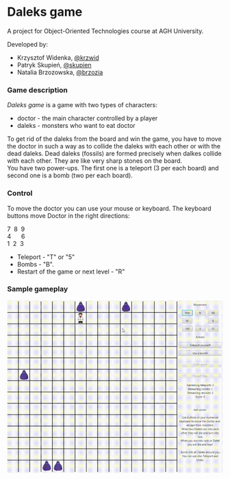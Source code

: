 # Daleks game

A project for Object-Oriented Technologies course at AGH University.

Developed by:
- Krzysztof Widenka, [@krzwid](https://github.com/krzwid)
- Patryk Skupień, [@skupien](https://github.com/skupien)
- Natalia Brzozowska, [@brzozia](https://github.com/brzozia)

### Game description
<i>Daleks game</i> is a game with two types of characters:
- doctor - the main character controlled by a player
- daleks - monsters who want to eat doctor

To get rid of the daleks from the board and win the game, you have to move the doctor in such a way as to collide the daleks with each other or with the dead daleks. Dead daleks (fossils) are formed precisely when dalkes collide with each other. They are like very sharp stones on the board.  
You have two power-ups. The first one is a teleport (3 per each board) and second one is a bomb (two per each board).

### Control
To move the doctor you can use your mouse or keyboard. The keyboard buttons move Doctor in the right directions:

7  &nbsp;8  &nbsp;9 <br>
4  &nbsp;&nbsp;&nbsp;&nbsp; 6 <br>
1  &nbsp;2  &nbsp;3 <br>
- Teleport - "T" or "5" 
- Bombs - "B".
- Restart of the game or next level - "R"

### Sample gameplay
![](docs/daleksgame.gif)
